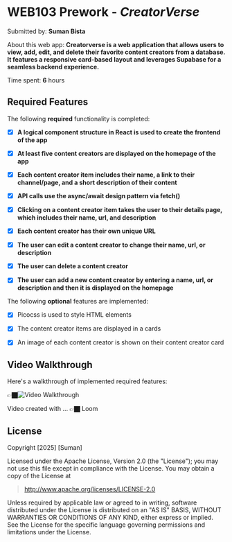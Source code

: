 # WEB103 Prework - *CreatorVerse*



Submitted by: **Suman Bista**



About this web app: **Creatorverse is a web application that allows users to view, add, edit, and delete their favorite content creators from a database. It features a responsive card-based layout and leverages Supabase for a seamless backend experience.**



Time spent: **6** hours



## Required Features



The following **required** functionality is completed:

- [x] **A logical component structure in React is used to create the frontend of the app**

- [x] **At least five content creators are displayed on the homepage of the app**

- [x] **Each content creator item includes their name, a link to their channel/page, and a short description of their content**

- [x] **API calls use the async/await design pattern via fetch()**

- [x] **Clicking on a content creator item takes the user to their details page, which includes their name, url, and description**

- [x] **Each content creator has their own unique URL**

- [x] **The user can edit a content creator to change their name, url, or description**

- [x] **The user can delete a content creator**

- [x] **The user can add a new content creator by entering a name, url, or description and then it is displayed on the homepage**




The following **optional** features are implemented:



- [x] Picocss is used to style HTML elements

- [x] The content creator items are displayed in a cards

- [x] An image of each content creator is shown on their content creator card



## Video Walkthrough



Here's a walkthrough of implemented required features:



👉🏿<img src='https://www.loom.com/share/97f1c3de1eb942fd8d1713390c632bc8?sid=f2dc1543-5610-48f8-817d-ec241869e4fe' title='Video Walkthrough' width='' alt='Video Walkthrough' />



Video created with ... 👉🏿 Loom

## License



Copyright [2025] [Suman]



Licensed under the Apache License, Version 2.0 (the "License"); you may not use this file except in compliance with the License. You may obtain a copy of the License at



> http://www.apache.org/licenses/LICENSE-2.0



Unless required by applicable law or agreed to in writing, software distributed under the License is distributed on an "AS IS" BASIS, WITHOUT WARRANTIES OR CONDITIONS OF ANY KIND, either express or implied. See the License for the specific language governing permissions and limitations under the License.